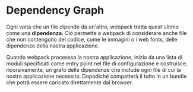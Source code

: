 # Dependency Graph

Ogni volta che un file dipende da un'altro, webpack tratta quest'ultimo come una __dipendenza__. Ciò permette a webpack di considerare anche file che non contengono del codice, come le immagini o i web fonts, delle dipendenze della nostra applicazione.

Quando webpack processsa la nostra applicazione, inizia da una lista di moduli specificati come entry point nel file di configurazione e costruisce, ricorsivamente, un grafo delle dipendenze che include ogni file di cui la nostra applicazione necessita. Dopodiché compatterà il tutto in un bundle che potrà essere caricato direttamente dal browser.
